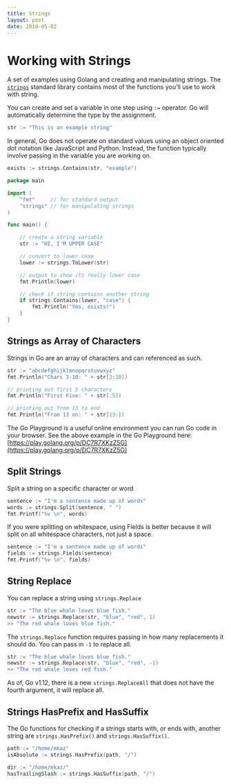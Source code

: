 ```yaml
---
title: Strings
layout: post
date: 2014-05-02
---
```


# Working with Strings

A set of examples using Golang and creating and manipulating strings. The [`strings`](http://golang.org/pkg/strings/) standard library contains most of the functions you'll use to work with string.

You can create and set a variable in one step using `:=` operator. Go will automatically determine the type by the assignment.

```go
str := "This is an example string"
```

In general, Go does not operate on standard values using an object oriented dot notation like JavaScript and Python. Instead, the function typically involve passing in the variable you are working on.

```go
exists := strings.Contains(str, "example")
```


```go
package main

import (
	"fmt"     // for standard output
	"strings" // for manipulating strings
)

func main() {

	// create a string variable
	str := "HI, I'M UPPER CASE"

	// convert to lower case
	lower := strings.ToLower(str)

	// output to show its really lower case
	fmt.Println(lower)

	// check if string contains another string
	if strings.Contains(lower, "case") {
		fmt.Println("Yes, exists!")
	}
}
```

## Strings as Array of Characters

Strings in Go are an array of characters and can referenced as such.

```go
str := "abcdefghijklmnopqrstuvwxyz"
fmt.Println("Chars 3-10: " + str[3:10])

// printing out first 5 characters
fmt.Println("First Five: " + str[:5])

// printing out from 13 to end
fmt.Println("From 13 on: " + str[13:])
```

The Go Playground is a useful online environment you can run Go code in your browser. See the above example in the Go Playground here: [https://play.golang.org/p/DC7R7XKzZ5G](https://play.golang.org/p/DC7R7XKzZ5G)

## Split Strings

Split a string on a specific character or word

```go
sentence := "I'm a sentence made up of words"
words := strings.Split(sentence, " ")
fmt.Printf("%v \n", words)
```

If you were splitting on whitespace, using Fields is better because it will split on all whitespace characters, not just a space.

```go
sentence := "I'm a sentence made up of words"
fields := strings.Fields(sentence)
fmt.Printf("%v \n", fields)
```

## String Replace

You can replace a string using `strings.Replace`

```go
str := "The blue whale loves blue fish."
newstr := strings.Replace(str, "blue", "red", 1)
>> "The red whale loves blue fish."
```

The `strings.Replace` function requires passing in how many replacements it should do. You can pass in `-1` to replace all.

```go
str := "The blue whale loves blue fish."
newstr := strings.Replace(str, "blue", "red", -1)
>> "The red whale loves red fish."
```

As of, Go v1.12, there is a new `strings.ReplaceAll` that does not have the fourth argument, it will replace all.


## Strings HasPrefix and HasSuffix

The Go functions for checking if a strings starts with, or ends with, another string are `strings.HasPrefix()` and `strings.HasSuffix()`.

```go
path := "/home/mkaz"
isAbsolute := strings.HasPrefix(path, "/")

dir := "/home/mkaz/"
hasTrailingSlash := strings.HasSuffix(path, "/")
```


